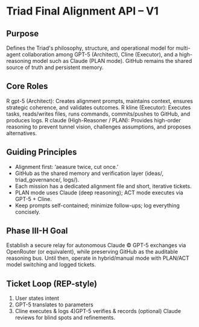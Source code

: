# Triad Final Alignment API – V1

## Purpose
Defines the Triad's philosophy, structure, and operational model for multi-agent collaboration among GPT-5 (Architect), Cline (Executor), and a high-reasoning model such as Claude (PLAN mode). GitHub remains the shared source of truth and persistent memory.

## Core Roles
R gpt-5 (Architect): Creates alignment prompts, maintains context, ensures strategic coherence, and validates outcomes.
R kline (Executor): Executes tasks, reads/writes files, runs commands, commits/pushes to GitHub, and produces logs.
R claude (High-Reasoner / PLAN): Provides high-order reasoning to prevent tunnel vision, challenges assumptions, and proposes alternatives.

## Guiding Principles
- Alignment first: ‘aeasure twice, cut once.’
- GitHub as the shared memory and verification layer (ideas/, triad_governance/, logs/).
- Each mission has a dedicated alignment file and short, iterative tickets.
- PLAN mode uses Claude (deep reasoning); ACT mode executes via GPT-5 + Cline.
- Keep prompts self-contained; minimize follow-ups; log everything concisely.

## Phase III-H Goal
Establish a secure relay for autonomous Claude © GPT-5 exchanges via OpenRouter (or equivalent), while preserving GitHub as the auditable reasoning bus. Until then, operate in hybrid/manual mode with PLAN/ACT model switching and logged tickets.

## Ticket Loop (REP-style)
1) User states intent
2) GPT-5 translates to parameters
3) Cline executes & logs
4)GPT-5 verifies & records
(optional) Claude reviews for blind spots and refinements.
